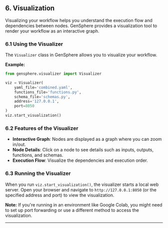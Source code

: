 ## 6. Visualization

Visualizing your workflow helps you understand the execution flow and dependencies between nodes. GenSphere provides a visualization tool to render your workflow as an interactive graph.

### 6.1 Using the Visualizer

The `Visualizer` class in GenSphere allows you to visualize your workflow.

**Example:**

```python
from gensphere.visualizer import Visualizer

viz = Visualizer(
    yaml_file='combined.yaml',
    functions_file='functions.py',
    schema_file='schemas.py',
    address='127.0.0.1',
    port=8050
)
viz.start_visualization()
```
### 6.2 Features of the Visualizer

- **Interactive Graph**: Nodes are displayed as a graph where you can zoom in/out.
- **Node Details**: Click on a node to see details such as inputs, outputs, functions, and schemas.
- **Execution Flow**: Visualize the dependencies and execution order.

### 6.3 Running the Visualizer

When you run `viz.start_visualization()`, the visualizer starts a local web server. Open your browser and navigate to `http://127.0.0.1:8050` (or the specified address and port) to view the visualization.

**Note:** If you're running in an environment like Google Colab, you might need to set up port forwarding or use a different method to access the visualization.

---

